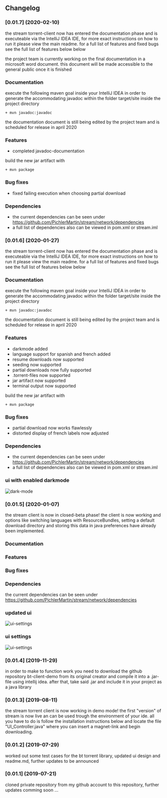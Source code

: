 ## Changelog

### [0.01.7] (2020-02-10)
the stream torrent-client now has entered the documentation phase and is executeable via the IntelliJ IDEA IDE, for more
exact instructions on how to run it please view the main readme. for a full list of features and fixed bugs see the
full list of features below below<br/>

the project team is currently working on the final documentation in a microsoft word document. this document will be made accessible to the general public once it is finished

### Documentation
execute the following maven goal inside your IntelliJ IDEA in order to generate the accommodating javadoc within the
folder target/site inside the project directory

    + mvn javadoc:javadoc

the documentation document is still being edited by the project team and is scheduled for release in april 2020
### Features

+ completed javadoc-documentation

build the new jar artifact with

    + mvn package

### Bug fixes

+ fixed failing execution when choosing partial download

### Dependencies

+ the current dependencies can be seen under https://github.com/PichlerMartin/stream/network/dependencies
+ a full list of dependencies also can be viewed in pom.xml or stream.iml

### [0.01.6] (2020-01-27)
the stream torrent-client now has entered the documentation phase and is executeable via the IntelliJ IDEA IDE, for more
exact instructions on how to run it please view the main readme. for a full list of features and fixed bugs see the
full list of features below below<br/>

### Documentation
execute the following maven goal inside your IntelliJ IDEA in order to generate the accommodating javadoc within the
folder target/site inside the project directory

    + mvn javadoc:javadoc

the documentation document is still being edited by the project team and is scheduled for release in april 2020
### Features

+ darkmode added
+ language support for spanish and french added
+ resume downloads now supported
+ seeding now supported
+ partial downloads now fully supported
+ .torrent-files now supported
+ jar artifact now supported
+ terminal output now supported

build the new jar artifact with

    + mvn package

### Bug fixes

+ partial download now works flawlessly
+ distorted display of french labels now adjusted

### Dependencies

+ the current dependencies can be seen under https://github.com/PichlerMartin/stream/network/dependencies
+ a full list of dependencies also can be viewed in pom.xml or stream.iml

### ui with enabled darkmode

![dark-mode](https://i.ibb.co/jVLZ8K5/dark-mode.png)

### [0.01.5] (2020-01-07)
the stream client is now in closed-beta phase! the client is now working and options like switching languages
with ResourceBundles, setting a default download directory and storing this data in java preferences have already
been implemented.<br/>

### Documentation

### Features

### Bug fixes

### Dependencies

the current dependencies can be seen under https://github.com/PichlerMartin/stream/network/dependencies

### updated ui
![ui-settings](https://i.ibb.co/PmmC3p7/stream-UI-Add-Torrent.png)

### ui settings
![ui-settings](https://i.ibb.co/ZcqXhyS/stream-UI-Settings.png)

### [0.01.4] (2019-11-29)
 in order to make to function work you need to download the github repository bt-client-demo from its original
 creator and compile it into a .jar-file using intellij idea. after that, take said .jar and include it in your
 project as a java library
 
### [0.01.3] (2019-08-11)
 the stream torrent client is now working in demo mode! the first "version" of stream is now live an can be used
 trough the environment  of your ide. all you have to do is follow the installation instructions below and locate
 the file "UI_Controller.java" where you can insert a magnet-link and begin downloading.
 
### [0.01.2] (2019-07-29)
 worked out some test cases for the bt torrent library, updated ui design and readme.md, 
 further updates to be announced
 
### [0.01.1] (2019-07-21)
 cloned private repository from my github account to this repository, further updates comming soon ...
